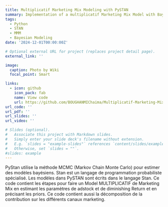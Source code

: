 ```yaml
---
title: Multiplicatif Marketing Mix Modeling with PySTAN
summary: Implementation of a multiplicatif Marketing Mix Model with Bayesian inference.
tags:
  - Python
  - STAN
  - MMM 
  - Bayesian Modeling
date: '2024-12-01T00:00:00Z'

# Optional external URL for project (replaces project detail page).
external_link: ''

image:
  caption: Photo by Wiki
  focal_point: Smart

links:
  - icon: github
    icon_pack: fab
    name: View code
    url: https://github.com/BOUGHANMIChaima/Multiplicatif-Marketing-Mix-Modeling-Implementation
url_code: ''
url_pdf: ''
url_slides: ''
url_video: ''

# Slides (optional).
#   Associate this project with Markdown slides.
#   Simply enter your slide deck's filename without extension.
#   E.g. `slides = "example-slides"` references `content/slides/example-slides.md`.
#   Otherwise, set `slides = ""`.
#slides: example
---
```


PyStan utilise la méthode MCMC (Markov Chain Monte Carlo) pour estimer des modèles bayésiens.
Stan est un langage de programmation probabiliste spécialisé. Les modèles dans PySTAN sont écrits dans le langage Stan. Ce code contient les étapes pour faire un Model MULTIPLICATIF de Marketing Mix en estimant les paramètres de adstock et de diminishing Return et en précisant les priors. Ce code contient aussi la décomposition de la contribution sur les différents canaux marketing.